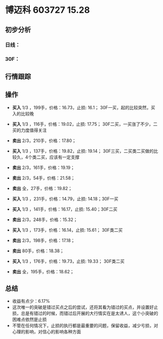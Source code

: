 # 博迈科 603727 15.28
## 初步分析
### 日线：
  
### 30F：
  
## 行情跟踪
  
## 操作
  - **买入** 1/3 ，199手，价格：16.73，止损: 16.1； 30F一买，起的比较突然，买入的比较晚
  - **买入** 1/3 ，116手，价格：19.02，止损: 17.75； 30F二买，一买涨了不少，二买的力度值得关注
  - **卖出** 2/3，210手，价格：17.80；

  - **买入** 1/3 ，137手，价格：19.82，止损: 19.14； 30F三买，二买类二买做的比较久，4个类二买，应该有一定支撑
  - **卖出** 2/3，161手，价格：19.19；
  - **卖出** 2/3，54手，价格：21.58；
  - **卖出** 全，27手，价格：19.82；

  - **买入** 1/3 ，231手，价格：14.79，止损: 14.18；30F一买 
  - **买入** 1/3 ，141手，价格：16.17，止损: 15.40；30F二买 
  - **卖出** 2/3，248手，价格：15.32；

  - **买入** 1/3 ，173手，价格：16.14，止损: 15.61； 30F类二买
  - **卖出** 2/3，198手，价格：17.18；
  - **卖出** 80手，价格：18.38；

  - **买入** 1/3 ，176手，价格：19.73，止损: 19.33； 30F类二买
  - **卖出** 全，195手，价格：18.62；


## 总结
  - 收益有点少：6.17%
  - 这次唯一的突破是错过买点之后的尝试，还将其看为错过的买点，并设置好止损，总是有错过的时候，而错过后开展的大行情实在是太诱人，这个小突破的困难点依然是止损
  - 不管在任何情况下，止损的执行都是最重要的问题，保留收益，减少亏损，对心理的影响，对信心的影响各种方面